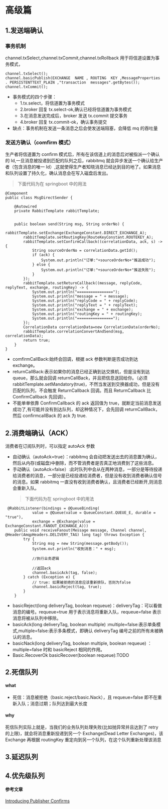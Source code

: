 # 高级篇

## 1.发送端确认

### 事务机制

channel.txSelect,channel.txCommit,channel.txRollback 用于将信道设置为事务模式，

```
channel.txSelect();
channel.basicPublish(EXCHANGE  NAME , ROUTING  KEY ,MessageProperties . PERSISTENTTEXT_PLAIN ,"transaction  messages".getBytes());
channel.txCommit();
```

- 事务模式的四个步骤：
  - 1.tx.select，将信道置为事务模式
  - 2.broker 回复 tx.select-ok,确认已经将信道置为事务模式
  - 3.在消息发送完成后，broker 发送 tx.commit 提交事务
  - 4.broker 回复 tx.commit-ok，确认事务提交
- 缺点：事务机制在发送一条消息之后会使发送端阻塞，会降低 mq 的吞吐量

### 发送方确认（comfirm 模式）

生产者将信道置为 confirm 模式后，所有在该信道上的消息后对被指派一个确认的 Id,一旦消息被投递到匹配的队列之后，rabbitmq 就会异步发送一个确认给生产者（包含消息的唯一 Id）,这就使得生产者知晓消息已经达到目的地了。如果消息和队列设置了持久化，确认消息会在写入磁盘后发出。

> 下面代码为在 springboot 中的用法

```
@Component
public class MsgDirectSender {

    @Autowired
    private RabbitTemplate rabbitTemplate;


    public boolean send(String msg, String orderNo) {
        rabbitTemplate.setExchange(ExchangeConstant.DIRECT_EXCHANGE_A);
        rabbitTemplate.setRoutingKey(RouteKeyConstant.ROUTEKEY_A);
        rabbitTemplate.setConfirmCallback((correlationData, ack, s) -> {
            String sourceOrderNo = correlationData.getId();
            if (ack) {
                System.out.println("订单:"+sourceOrderNo+"推送成功");
            } else {
                System.out.println("订单:"+sourceOrderNo+"推送失败");
            }
        });
        rabbitTemplate.setReturnCallback((message, replyCode, replyText, exchange, routingKey) -> {
            System.out.println("================");
            System.out.println("message = " + message);
            System.out.println("replyCode = " + replyCode);
            System.out.println("replyText = " + replyText);
            System.out.println("exchange = " + exchange);
            System.out.println("routingKey = " + routingKey);
            System.out.println("================");
        });
        CorrelationData correlationData=new CorrelationData(orderNo);
        rabbitTemplate.correlationConvertAndSend(msg, correlationData);
        return true;
    }
}
```

- comfirmCallBack:始终会回调，根据 ack 参数判断是否成功到达 exchange。
- returnCallBack:表示如果你的消息已经正确到达交换机，但是没有到达 queue，那么就会回调 returnCallBack，并且把信息送回给你。（必须 rabbitTemplate.setMandatory(true)，不然当发送到交换器成功，但是没有匹配的队列，不会触发 ReturnCallback 回调。而且 ReturnCallback 比 ConfirmCallback 先回调）。
- 不能单单依靠 ConfirmCallback 的 ack 返回值为 true，就断定当前消息发送成功了,有可能并没有到达队列，却这种情况下，会先回调 returnCallBack，然后 confirmcallBack 的 ack 为 true.

## 2.消费端确认（ACK）

消费者在订阅队列时，可以指定 autoAck 参数

- 自动确认（autoAck=true）：rabbitmq 会自动把发送出去的消息置为确认，然后从内存(或磁盘)中删除，而不管消费者是否真正地消费到了这些消息。
- 手动确认（autoAck=false）:此时队列中会从在两种消息，一部分是等待投递给消费者的消息，一部分是已经投递给消费者，但是没有收到消费者确认信号的消息。如果 rabbitmq 一直没有收到消费者确认，且消费者已经断开,则消息会重新入队。
  > 下面代码为在 springboot 中的用法

```
 @RabbitListener(bindings = @QueueBinding(
            value = @Queue(value = QueueConstant.QUEUE_E, durable = "true"),
            exchange = @Exchange(value = ExchangeConstant.FANOUT_EXCHANGE_A)))
    public void receiveFanout(Message message, Channel channel, @Header(AmqpHeaders.DELIVERY_TAG) long tag) throws Exception {
        try {
            String msg = new String(message.getBody());
            System.out.println("收到消息：" + msg);

            //执行业务逻辑

            //返回ack
            channel.basicAck(tag, false);
        } catch (Exception e) {
            // true: 如果被拒绝的消息应该重新排队，否则为false
            channel.basicReject(tag, true);
        }
    }
```

- basicReject(long deliveryTag, boolean requeue)：deliveryTag：可以看做消息的编号。requeue=true 用于表示消息将重新入队，requeue=false 表示消息将被从队列中移除。
- basicAck(long deliveryTag, boolean multiple) :multiple=false:表示单条模式,multiple=false:表示多条模式，即确认 deliveryTag 编号之前的所有未被确认的消息。
- basicNack(long deliveryTag, boolean multiple, boolean requeue) ：multiple=false 时和 basicReject 相同的作用。
- Basic.RecoverOk basicRecover(boolean requeue):TODO

## 2.死信队列

#### what

- 死信：消息被拒绝（basic.reject/basic.Nack），且 requeue=false 即不在重新入队；消息过期；队列达到最大长度

#### why

死信队列实际上就是，当我们的业务队列处理失败(比如抛异常并且达到了 retry 的上限)，就会将消息重新投递到另一个 Exchange(Dead Letter Exchanges)，该 Exchange 再根据 routingKey 重定向到另一个队列，在这个队列重新处理该消息

## 3.延迟队列

## 4.优先级队列

#### 参考文章

[Introducing Publisher Confirms](https://www.rabbitmq.com/blog/2011/02/10/introducing-publisher-confirms/)
